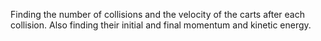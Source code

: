 Finding the number of collisions and the velocity of the carts after each collision.
Also finding their initial and final momentum and kinetic energy.
